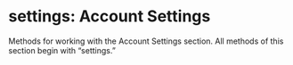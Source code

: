 # settings: Account Settings

Methods for working with the Account Settings section. All methods of this section begin with “settings.”

